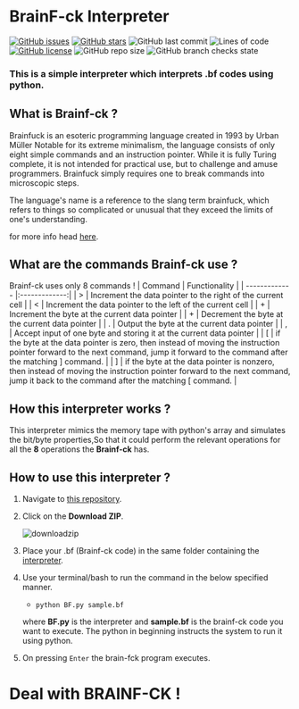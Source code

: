 # BrainF-ck Interpreter
[![GitHub issues](https://img.shields.io/github/issues/code-reaper08/BrainF-ck-Interpreter?style=for-the-badge)](https://github.com/code-reaper08/BrainF-ck-Interpreter/issues) [![GitHub stars](https://img.shields.io/github/stars/code-reaper08/BrainF-ck-Interpreter?style=for-the-badge)](https://github.com/code-reaper08/BrainF-ck-Interpreter/stargazers) ![GitHub last commit](https://img.shields.io/github/last-commit/code-reaper08/BrainF-ck-Interpreter?style=for-the-badge)
![Lines of code](https://img.shields.io/tokei/lines/github/code-reaper08/BrainF-ck-Interpreter?style=for-the-badge) [![GitHub license](https://img.shields.io/github/license/code-reaper08/BrainF-ck-Interpreter?style=for-the-badge)](https://github.com/code-reaper08/BrainF-ck-Interpreter/blob/main/LICENSE) ![GitHub repo size](https://img.shields.io/github/repo-size/code-reaper08/BrainF-ck-Interpreter?style=for-the-badge) ![GitHub branch checks state](https://img.shields.io/github/checks-status/code-reaper08/BrainF-ck-Interpreter/main?style=for-the-badge)
### This is a simple interpreter which interprets .bf codes using python.

## What is Brainf-ck ?
  Brainfuck is an esoteric programming language created in 1993 by Urban Müller Notable for its extreme minimalism, the language consists of only eight simple commands and an instruction pointer. While it is fully Turing complete, it is not intended for practical use, but to challenge and amuse programmers. Brainfuck simply requires one to break commands into microscopic steps.

The language's name is a reference to the slang term brainfuck, which refers to things so complicated or unusual that they exceed the limits of one's understanding.

for more info head [here](https://en.wikipedia.org/wiki/Brainfuck).

## What are the commands Brainf-ck use ?

Brainf-ck uses only 8 commands !
| Command      | Functionality           |
| ------------- |:-------------:|
| >      | Increment the data pointer to the right of the current cell |
| <      | Increment the data pointer to the left of the current cell |
| +      | Increment the byte at the current data pointer |
| +      | Decrement the byte at the current data pointer |
| .      | Output the byte at the current data pointer |
| ,      | Accept input of one byte and storing it at the current data pointer |
| [      | if the byte at the data pointer is zero, then instead of moving the instruction pointer forward to the next command, jump it forward to the command after the matching ] command. |
| ]      | if the byte at the data pointer is nonzero, then instead of moving the instruction pointer forward to the next command, jump it back to the command after the matching [ command. |


## How this interpreter works ?

This interpreter mimics the memory tape with python's array and simulates the bit/byte properties,So that it could perform the relevant operations for all the **8** operations the **Brainf-ck** has.

## How to use this interpreter ?

1. Navigate to [this repository](https://github.com/code-reaper08/BrainF-ck-Interpreter).

2. Click on the **Download ZIP**.

      ![downloadzip](https://user-images.githubusercontent.com/64256342/108976679-c61ad880-76ad-11eb-9892-a47038b788db.png)


3. Place your .bf (Brainf-ck code) in the same folder containing the [interpreter](https://github.com/code-reaper08/BrainF-ck-Interpreter/blob/main/BF.py).

4. Use your terminal/bash to run the command in the below specified manner.

    + ` python BF.py sample.bf `
    
    where **BF.py** is the interpreter and **sample.bf** is the brainf-ck code you want to execute. The python in beginning instructs the system to run it using python.

5. On pressing `Enter` the brain-fck program executes.




# Deal with BRAINF-CK !
